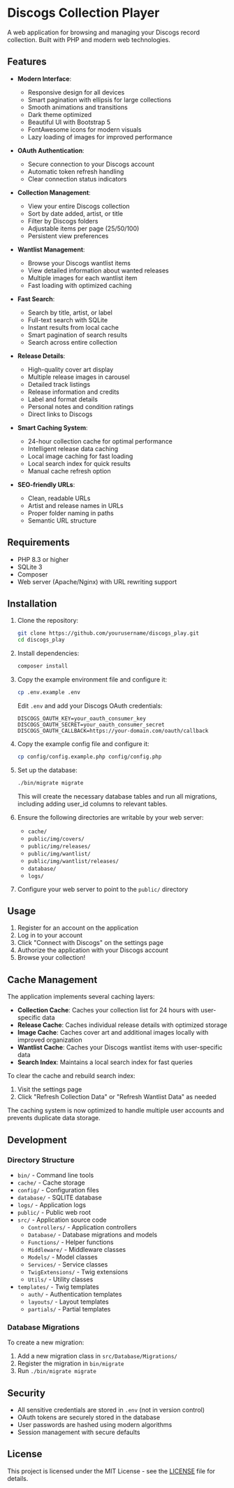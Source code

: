 # Discogs Collection Player

A web application for browsing and managing your Discogs record collection. Built with PHP and modern web technologies.

## Features

- **Modern Interface**:
  - Responsive design for all devices
  - Smart pagination with ellipsis for large collections
  - Smooth animations and transitions
  - Dark theme optimized
  - Beautiful UI with Bootstrap 5
  - FontAwesome icons for modern visuals
  - Lazy loading of images for improved performance

- **OAuth Authentication**:
  - Secure connection to your Discogs account
  - Automatic token refresh handling
  - Clear connection status indicators

- **Collection Management**:
  - View your entire Discogs collection
  - Sort by date added, artist, or title
  - Filter by Discogs folders
  - Adjustable items per page (25/50/100)
  - Persistent view preferences

- **Wantlist Management**:
  - Browse your Discogs wantlist items
  - View detailed information about wanted releases
  - Multiple images for each wantlist item
  - Fast loading with optimized caching

- **Fast Search**:
  - Search by title, artist, or label
  - Full-text search with SQLite
  - Instant results from local cache
  - Smart pagination of search results
  - Search across entire collection

- **Release Details**:
  - High-quality cover art display
  - Multiple release images in carousel
  - Detailed track listings
  - Release information and credits
  - Label and format details
  - Personal notes and condition ratings
  - Direct links to Discogs

- **Smart Caching System**:
  - 24-hour collection cache for optimal performance
  - Intelligent release data caching
  - Local image caching for fast loading
  - Local search index for quick results
  - Manual cache refresh option

- **SEO-friendly URLs**:
  - Clean, readable URLs
  - Artist and release names in URLs
  - Proper folder naming in paths
  - Semantic URL structure

## Requirements

- PHP 8.3 or higher
- SQLite 3
- Composer
- Web server (Apache/Nginx) with URL rewriting support

## Installation

1. Clone the repository:
   ```bash
   git clone https://github.com/yourusername/discogs_play.git
   cd discogs_play
   ```

2. Install dependencies:
   ```bash
   composer install
   ```

3. Copy the example environment file and configure it:
   ```bash
   cp .env.example .env
   ```
   Edit `.env` and add your Discogs OAuth credentials:
   ```
   DISCOGS_OAUTH_KEY=your_oauth_consumer_key
   DISCOGS_OAUTH_SECRET=your_oauth_consumer_secret
   DISCOGS_OAUTH_CALLBACK=https://your-domain.com/oauth/callback
   ```

4. Copy the example config file and configure it:
   ```bash
   cp config/config.example.php config/config.php
   ```

5. Set up the database:
   ```bash
   ./bin/migrate migrate
   ```
   This will create the necessary database tables and run all migrations, including adding user_id columns to relevant tables.

6. Ensure the following directories are writable by your web server:
   - `cache/`
   - `public/img/covers/`
   - `public/img/releases/`
   - `public/img/wantlist/`
   - `public/img/wantlist/releases/`
   - `database/`
   - `logs/`

7. Configure your web server to point to the `public/` directory

## Usage

1. Register for an account on the application
2. Log in to your account
3. Click "Connect with Discogs" on the settings page
4. Authorize the application with your Discogs account
5. Browse your collection!

## Cache Management

The application implements several caching layers:

- **Collection Cache**: Caches your collection list for 24 hours with user-specific data
- **Release Cache**: Caches individual release details with optimized storage
- **Image Cache**: Caches cover art and additional images locally with improved organization
- **Wantlist Cache**: Caches your Discogs wantlist items with user-specific data
- **Search Index**: Maintains a local search index for fast queries

To clear the cache and rebuild search index:
1. Visit the settings page
2. Click "Refresh Collection Data" or "Refresh Wantlist Data" as needed

The caching system is now optimized to handle multiple user accounts and prevents duplicate data storage.

## Development

### Directory Structure

- `bin/` - Command line tools
- `cache/` - Cache storage
- `config/` - Configuration files
- `database/` - SQLITE database
- `logs/` - Application logs
- `public/` - Public web root
- `src/` - Application source code
  - `Controllers/` - Application controllers
  - `Database/` - Database migrations and models
  - `Functions/` - Helper functions
  - `Middleware/` - Middleware classes
  - `Models/` - Model classes
  - `Services/` - Service classes
  - `TwigExtensions/` - Twig extensions
  - `Utils/` - Utility classes
- `templates/` - Twig templates
  - `auth/` - Authentication templates
  - `layouts/` - Layout templates
  - `partials/` - Partial templates

### Database Migrations

To create a new migration:
1. Add a new migration class in `src/Database/Migrations/`
2. Register the migration in `bin/migrate`
3. Run `./bin/migrate migrate`

## Security

- All sensitive credentials are stored in `.env` (not in version control)
- OAuth tokens are securely stored in the database
- User passwords are hashed using modern algorithms
- Session management with secure defaults

## License

This project is licensed under the MIT License - see the [LICENSE](LICENSE) file for details.
